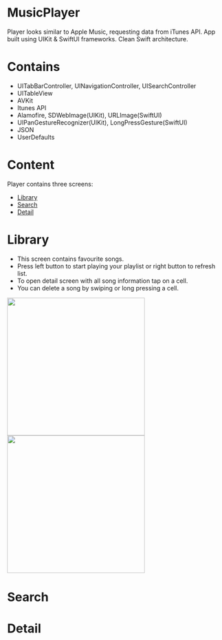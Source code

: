 # MusicPlayer
Player looks similar to Apple Music, requesting data from iTunes API. App built using UIKit &amp; SwiftUI frameworks. Clean Swift architecture.

# Contains 

- UITabBarController, UINavigationController, UISearchController
- UITableView
- AVKit
- Itunes API
- Alamofire, SDWebImage(UIKit), URLImage(SwiftUI)
- UIPanGestureRecognizer(UIKit), LongPressGesture(SwiftUI)
- JSON
- UserDefaults

# Content

Player contains three screens: 
- [Library](#library) 
- [Search](#search) 
- [Detail](#detail)

# Library

- This screen contains favourite songs. 
- Press left button to start playing your playlist or right button to refresh list.
- To open detail screen with all song information tap on a cell.
- You can delete a song by swiping or long pressing a cell.

<img width="320" src="https://user-images.githubusercontent.com/77533590/173417611-f27e1124-2c3c-4b9b-b0ff-6263dcadbdbf.mp4">     <img width="320" src="https://user-images.githubusercontent.com/77533590/173452038-2e2309bf-f7dd-468d-a3cd-15c472b3b6a2.mp4">  














# Search


# Detail

